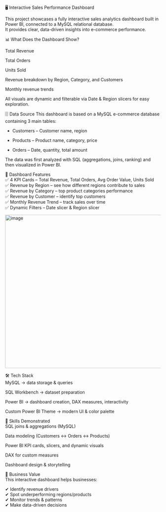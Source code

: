 🖥️ Interactive Sales Performance Dashboard

This project showcases a fully interactive sales analytics dashboard built in Power BI, connected to a MySQL relational database.  
It provides clear, data-driven insights into e-commerce performance.  

📊 What Does the Dashboard Show?  

Total Revenue  

Total Orders  

Units Sold  

Revenue breakdown by Region, Category, and Customers  

Monthly revenue trends  

All visuals are dynamic and filterable via Date & Region slicers for easy exploration.  

🗄 Data Source
This dashboard is based on a MySQL e-commerce database containing 3 main tables:  

* Customers – Customer name, region  

* Products – Product name, category, price  

* Orders – Date, quantity, total amount  

The data was first analyzed with SQL (aggregations, joins, ranking) and then visualized in Power BI.

📌 Dashboard Features  
✅ 4 KPI Cards – Total Revenue, Total Orders, Avg Order Value, Units Sold  
✅ Revenue by Region – see how different regions contribute to sales  
✅ Revenue by Category – top product categories performance  
✅ Revenue by Customer – identify top customers  
✅ Monthly Revenue Trend – track sales over time  
✅ Dynamic Filters – Date slicer & Region slicer  

<img width="916" height="495" alt="image" src="https://github.com/user-attachments/assets/8a9e0272-0c70-471c-b75a-bfe3813e3200" />


🛠 Tech Stack  
MySQL → data storage & queries  

SQL Workbench → dataset preparation  

Power BI → dashboard creation, DAX measures, interactivity  

Custom Power BI Theme → modern UI & color palette  

🧠 Skills Demonstrated  
SQL joins & aggregations (MySQL)  

Data modeling (Customers ↔ Orders ↔ Products)  

Power BI KPI cards, slicers, and dynamic visuals  

DAX for custom measures  

Dashboard design & storytelling  

💼 Business Value  
This interactive dashboard helps businesses:  

✔ Identify revenue drivers  
✔ Spot underperforming regions/products  
✔ Monitor trends & patterns  
✔ Make data-driven decisions  


